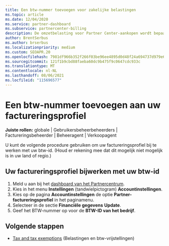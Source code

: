 ```yaml
---
title: Een btw-nummer toevoegen voor zakelijke belastingen
ms.topic: article
ms.date: 12/04/2020
ms.service: partner-dashboard
ms.subservice: partnercenter-billing
description: De omzetbelasting voor Partner Center-aankopen wordt bepaald door het adres van uw bedrijf. Bedrijven in sommige landen kunnen hun btw-nummer of lokale equivalent verstrekken.
author: BrentSerbus
ms.author: brserbus
ms.localizationpriority: medium
ms.custom: SEOAPR.20
ms.openlocfilehash: 7981df966b352f266f03be96ee4895d0d48f24a694737d979e60b399c8658b69
ms.sourcegitcommit: 121f1b9cbd88faeba60dc9b475f9c0647cdc933c
ms.translationtype: MT
ms.contentlocale: nl-NL
ms.lasthandoff: 08/06/2021
ms.locfileid: "115696577"
---
```

# <a name="add-a-vat-id-to-your-billing-profile"></a>Een btw-nummer toevoegen aan uw factureringsprofiel

**Juiste rollen:** globale | Gebruikersbeheerbeheerders | Factureringsbeheerder | Beheeragent | Verkoopagent

U kunt de volgende procedure gebruiken om uw factureringsprofiel bij te werken met uw btw-id. (Houd er rekening mee dat dit mogelijk niet mogelijk is in uw land of regio.)

## <a name="update-your-billing-profile-with-your-vat-id"></a>Uw factureringsprofiel bijwerken met uw btw-id

1. Meld u aan bij het [dashboard van het Partnercentrum](https://partner.microsoft.com/dashboard/).
2. Kies in het menu **Instellingen** (tandwielpictogram) **Accountinstellingen**.
3. Kies op de pagina **Accountinstellingen** de optie **Partner-factureringsprofiel** in het paginamenu.
4. Selecteer in de sectie **Financiële gegevens** **Update**.
5. Geef het BTW-nummer op voor de **BTW-ID van het bedrijf**.

## <a name="next-steps"></a>Volgende stappen

- [Tax and tax exemptions](tax-and-tax-exemptions.md) (Belastingen en btw-vrijstellingen)
